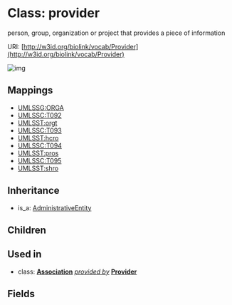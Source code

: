 # Class: provider


person, group, organization or project that provides a piece of information

URI: [http://w3id.org/biolink/vocab/Provider](http://w3id.org/biolink/vocab/Provider)

![img](http://yuml.me/diagram/nofunky;dir:TB/class/\[Association]-%20provided%20by(i)%20%3F>\[Provider],%20\[AdministrativeEntity]^-\[Provider])
## Mappings

 * [UMLSSG:ORGA](http://purl.obolibrary.org/obo/UMLSSG_ORGA)
 * [UMLSSC:T092](http://purl.obolibrary.org/obo/UMLSSC_T092)
 * [UMLSST:orgt](http://purl.obolibrary.org/obo/UMLSST_orgt)
 * [UMLSSC:T093](http://purl.obolibrary.org/obo/UMLSSC_T093)
 * [UMLSST:hcro](http://purl.obolibrary.org/obo/UMLSST_hcro)
 * [UMLSSC:T094](http://purl.obolibrary.org/obo/UMLSSC_T094)
 * [UMLSST:pros](http://purl.obolibrary.org/obo/UMLSST_pros)
 * [UMLSSC:T095](http://purl.obolibrary.org/obo/UMLSSC_T095)
 * [UMLSST:shro](http://purl.obolibrary.org/obo/UMLSST_shro)
## Inheritance

 *  is_a: [AdministrativeEntity](AdministrativeEntity.md)
## Children

## Used in

 *  class: **[Association](Association.md)** *[provided by](provided_by.md)* **[Provider](Provider.md)**
## Fields

